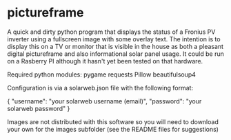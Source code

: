 # pictureframe

A quick and dirty python program that displays the status of a Fronius PV inverter
using a fullscreen image with some overlay text. The intention is to display this on 
a TV or monitor that is visible in the house as both a pleasant digital pictureframe
and also informational solar panel usage. It could be run on a Rasberry PI although
it hasn't yet been tested on that hardware.

Required python modules:
pygame
requests
Pillow
beautifulsoup4

Configuration is via a solarweb.json file with the following format:

{
  "username": "your solarweb username (email)",
  "password": "your solarweb password"
}

Images are not distributed with this software so you will need to download your own
for the images subfolder (see the README files for suggestions)

